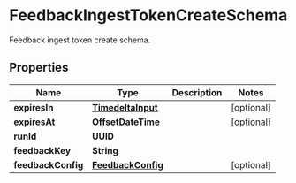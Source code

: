 

# FeedbackIngestTokenCreateSchema

Feedback ingest token create schema.

## Properties

| Name | Type | Description | Notes |
|------------ | ------------- | ------------- | -------------|
|**expiresIn** | [**TimedeltaInput**](TimedeltaInput.md) |  |  [optional] |
|**expiresAt** | **OffsetDateTime** |  |  [optional] |
|**runId** | **UUID** |  |  |
|**feedbackKey** | **String** |  |  |
|**feedbackConfig** | [**FeedbackConfig**](FeedbackConfig.md) |  |  [optional] |



